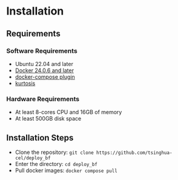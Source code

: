 # Installation
## Requirements
### Software Requirements
- Ubuntu 22.04 and later
- [Docker 24.0.6 and later](https://docs.docker.com/engine/install/)
- [docker-compose plugin](https://docs.docker.com/compose/install/linux/)
- [kurtosis](https://docs.kurtosis.com/install/)

### Hardware Requirements
- At least 8-cores CPU and 16GB of memory
- At least 500GB disk space

## Installation Steps
* Clone the repository: `git clone https://github.com/tsinghua-cel/deploy_bf`
* Enter the directory: `cd deploy_bf`
* Pull docker images: `docker compose pull`
